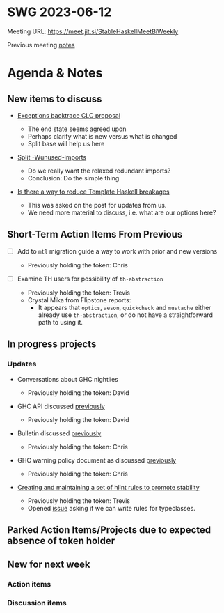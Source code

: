 SWG 2023-06-12
==============

Meeting URL: https://meet.jit.si/StableHaskellMeetBiWeekly

Previous meeting [notes](https://github.com/haskellfoundation/stability/blob/main/meetings/2023-05-15.md)

# Agenda & Notes

## New items to discuss

- [Exceptions backtrace CLC proposal](https://github.com/haskell/core-libraries-committee/issues/164)
  - The end state seems agreed upon
  - Perhaps clarify what is new versus what is changed
  - Split base will help us here
- [Split -Wunused-imports](https://github.com/ghc-proposals/ghc-proposals/pull/586)
  - Do we really want the relaxed redundant imports?
  - Conclusion: Do the simple thing

- [Is there a way to reduce Template Haskell breakages](https://discourse.haskell.org/t/stability-working-group-may-2023-update/6398/2)
  - This was asked on the post for updates from us.
  - We need more material to discuss, i.e. what are our options here?


## Short-Term Action Items From Previous

- [ ] Add to `mtl` migration guide a way to work with prior and new versions
  - Previously holding the token: Chris

- [ ] Examine TH users for possibility of `th-abstraction`
  - Previously holding the token: Trevis
  - Crystal Mika from Flipstone reports:
    - It appears that `optics`, `aeson`, `quickcheck` and `mustache` either already use `th-abstraction`, or do not have a straightforward path to using it.

## In progress projects
### Updates

  - Conversations about GHC nightlies
    - Previously holding the token: David

  - GHC API discussed [previously](https://github.com/haskellfoundation/stability/blob/main/meetings/2022-10-17.md)
    - Previously holding the token: David


  - Bulletin discussed [previously](https://github.com/haskellfoundation/stability/blob/main/meetings/2022-10-17.md)
    - Previously holding the token: Chris

  - GHC warning policy document as discussed [previously](https://github.com/haskellfoundation/stability/blob/main/meetings/2022-05-30.md)
    - Previously holding the token: Chris

  - [Creating and maintaining a set of hlint rules to promote stability](https://github.com/haskellfoundation/stability/pull/14)
    - Previously holding the token: Trevis
    - Opened [issue](https://github.com/ndmitchell/hlint/issues/1440) asking if we can write rules for typeclasses.

## Parked Action Items/Projects due to expected absence of token holder

## New for next week
### Action items

### Discussion items
